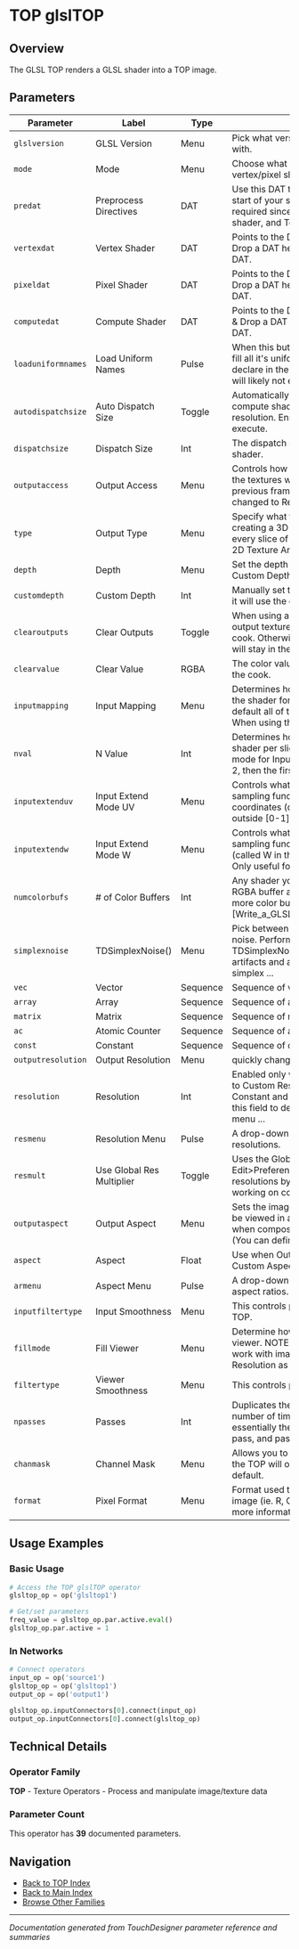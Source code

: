 # TOP glslTOP

## Overview

The GLSL TOP renders a GLSL shader into a TOP image.

## Parameters

| Parameter | Label | Type | Description |
|-----------|-------|------|-------------|
| `glslversion` | GLSL Version | Menu | Pick what version of GLSL to compile the shader with. |
| `mode` | Mode | Menu | Choose what type of shader you are writing, vertex/pixel shader, or a compute shader. |
| `predat` | Preprocess Directives | DAT | Use this DAT to place preprocessor directives at the start of your shader, such as #extension. This is required since these need to be the first lines in the shader, and TouchDesigner will be addin... |
| `vertexdat` | Vertex Shader | DAT | Points to the DAT holding the Vertex Shader. Drag & Drop a DAT here, or manually enter the path to the DAT. |
| `pixeldat` | Pixel Shader | DAT | Points to the DAT holding the Pixel Shader. Drag & Drop a DAT here, or manually enter the path to the DAT. |
| `computedat` | Compute Shader | DAT | Points to the DAT holding the Compute Shader. Drag & Drop a DAT here, or manually enter the path to the DAT. |
| `loaduniformnames` | Load Uniform Names | Pulse | When this button is pressed the node will try to pre-fill all it's uniform parameter with uniforms that are declare in the shader. Note that the shader compiler will likely not expose uniforms that... |
| `autodispatchsize` | Auto Dispatch Size | Toggle | Automatically set the dispatch size based on the compute shader's local size and the output texture resolution. Ensures at least one thread per pixel will execute. |
| `dispatchsize` | Dispatch Size | Int | The dispatch size to use when executing a compute shader. |
| `outputaccess` | Output Access | Menu | Controls how the output textures will be accessed. If the textures will be read from (such as using previous frame's values), then the access should be changed to Read-Write instead of Write Only. |
| `type` | Output Type | Menu | Specify what type of texture to create. When creating  a 3D texture the TOP will render once for every slice of the output. Refer to  3D Textures and 2D Texture Arrays for more info. |
| `depth` | Depth | Menu | Set the depth of the 3D texture from the Input or the Custom Depth parameter. |
| `customdepth` | Custom Depth | Int | Manually set the depth of the 3D texture, otherwise it will use the depth of the input. |
| `clearoutputs` | Clear Outputs | Toggle | When using a Compute Shader, this controls if the output texture should be cleared at the start of each cook. Otherwise the data from the previous cook will stay in the texture, and pixels can be l... |
| `clearvalue` | Clear Value | RGBA | The color value to clear all pixels to at the start of the cook. |
| `inputmapping` | Input Mapping | Menu | Determines how the node's input(s) are passed into the shader for use when creating a 3D Texture. By default all of the inputs are passed to each slice. When using the N inputs per Slice mode, the ... |
| `nval` | N Value | Int | Determines how many inputs are passed to the shader per slice when using the N inputs per Slice mode for Input Mapping. If for example this is set to 2, then the first 2 inputs will be passed to th... |
| `inputextenduv` | Input Extend Mode UV | Menu | Controls what is returned from your texture sampling functions when the U and V texture coordinates (called S and T in the shader) are outside [0-1] range. |
| `inputextendw` | Input Extend Mode W | Menu | Controls what is returned from your texture sampling functions when the W texture coordinate (called W in the shader) are outside [0-1] range. Only useful for 3D Texture. |
| `numcolorbufs` | # of Color Buffers | Int | Any shader you write can output to more than one RGBA buffer at a time. Turn up this value to have more color buffers allocated for you, and refer to [Write_a_GLSL_TOP#Outputting_to_Multiple_Color_... |
| `simplexnoise` | TDSimplexNoise() | Menu | Pick between Performance vs Quality Simplex noise. Performance mode picks the existing TDSimplexNoise(). Quality noise reduces certain artifacts and axis alignment issues with the existing simplex ... |
| `vec` | Vector | Sequence | Sequence of vector uniforms |
| `array` | Array | Sequence | Sequence of array uniforms |
| `matrix` | Matrix | Sequence | Sequence of matrix uniforms |
| `ac` | Atomic Counter | Sequence | Sequence of atomic counter uniforms |
| `const` | Constant | Sequence | Sequence of constant uniforms |
| `outputresolution` | Output Resolution | Menu | quickly change the resolution of the TOP's data. |
| `resolution` | Resolution | Int | Enabled only when the Resolution parameter is set to Custom Resolution. Some Generators like Constant and Ramp do not use inputs and only use this field to determine their size. The drop down menu ... |
| `resmenu` | Resolution Menu | Pulse | A drop-down menu with some commonly used resolutions. |
| `resmult` | Use Global Res Multiplier | Toggle | Uses the Global Resolution Multiplier found in Edit>Preferences>TOPs. This multiplies all the TOPs resolutions by the set amount. This is handy when working on computers with different hardware spe... |
| `outputaspect` | Output Aspect | Menu | Sets the image aspect ratio allowing any textures to be viewed in any size. Watch for unexpected results when compositing TOPs with different aspect ratios. (You can define images with non-square p... |
| `aspect` | Aspect | Float | Use when Output Aspect parameter is set to Custom Aspect. |
| `armenu` | Aspect Menu | Pulse | A drop-down menu with some commonly used aspect ratios. |
| `inputfiltertype` | Input Smoothness | Menu | This controls pixel filtering on the input image of the TOP. |
| `fillmode` | Fill Viewer | Menu | Determine how the TOP image is displayed in the viewer. NOTE:To get an understanding of how TOPs work with images, you will want to set this to Native Resolution as you lay down TOPs when starting ... |
| `filtertype` | Viewer Smoothness | Menu | This controls pixel filtering in the viewers. |
| `npasses` | Passes | Int | Duplicates the operation of the TOP the specified number of times. Making this larger than 1 is essentially the same as taking the output from each pass, and passing it into the first input of the ... |
| `chanmask` | Channel Mask | Menu | Allows you to choose which channels (R, G, B, or A) the TOP will operate on. All channels are selected by default. |
| `format` | Pixel Format | Menu | Format used to store data for each channel in the image (ie. R, G, B, and A). Refer to Pixel Formats for more information. |

## Usage Examples

### Basic Usage

```python
# Access the TOP glslTOP operator
glsltop_op = op('glsltop1')

# Get/set parameters
freq_value = glsltop_op.par.active.eval()
glsltop_op.par.active = 1
```

### In Networks

```python
# Connect operators
input_op = op('source1')
glsltop_op = op('glsltop1')
output_op = op('output1')

glsltop_op.inputConnectors[0].connect(input_op)
output_op.inputConnectors[0].connect(glsltop_op)
```

## Technical Details

### Operator Family

**TOP** - Texture Operators - Process and manipulate image/texture data

### Parameter Count

This operator has **39** documented parameters.

## Navigation

- [Back to TOP Index](../TOP/TOP_INDEX.md)
- [Back to Main Index](../OPERATORS_INDEX.md)
- [Browse Other Families](../OPERATORS_INDEX.md#quick-navigation)

---
*Documentation generated from TouchDesigner parameter reference and summaries*
